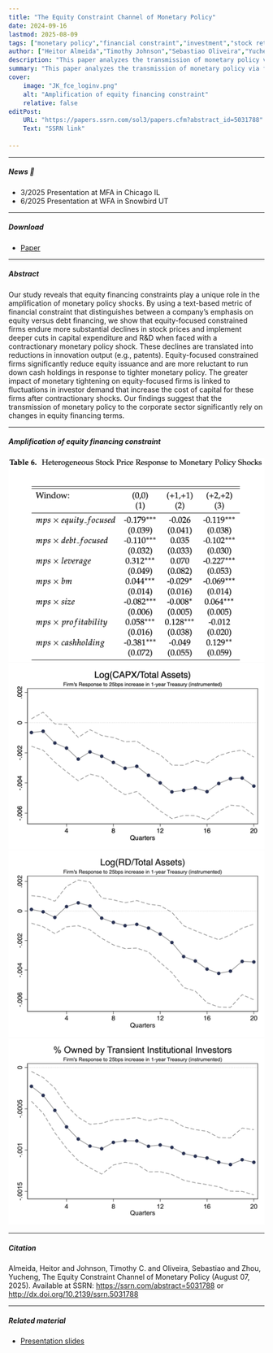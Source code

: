 ```yaml
---
title: "The Equity Constraint Channel of Monetary Policy" 
date: 2024-09-16
lastmod: 2025-08-09
tags: ["monetary policy","financial constraint","investment","stock return"]
author: ["Heitor Almeida","Timothy Johnson","Sebastiao Oliveira","Yucheng Zhou"]
description: "This paper analyzes the transmission of monetary policy via financing constraint in equity market to firm investment and stock returns." 
summary: "This paper analyzes the transmission of monetary policy via financing constraint in equity market to firm investment and stock returns." 
cover:
    image: "JK_fce_loginv.png"
    alt: "Amplification of equity financing constraint"
    relative: false
editPost:
    URL: "https://papers.ssrn.com/sol3/papers.cfm?abstract_id=5031788"
    Text: "SSRN link"

---
```


---

##### News 📣

+ 3/2025 Presentation at MFA in Chicago IL <br>
+ 6/2025 Presentation at WFA in Snowbird UT

---

##### Download

+ [Paper](mpfc.pdf)

---

##### Abstract

Our study reveals that equity financing constraints play a unique role in the amplification of monetary policy shocks. By using a text-based metric of financial constraint that distinguishes between a company’s emphasis on equity versus debt financing, we show that equity-focused constrained firms endure more substantial declines in stock prices and implement deeper cuts in capital expenditure and R&D when faced with a contractionary monetary policy shock. These declines are translated into reductions in innovation output (e.g., patents). Equity-focused constrained firms significantly reduce equity issuance and are more reluctant to run down cash holdings in response to tighter monetary policy. The greater impact of monetary tightening on equity-focused firms is linked to fluctuations in investor demand that increase the cost of capital for these firms after contractionary shocks. Our findings suggest that the transmission of monetary policy to the corporate sector significantly rely on changes in equity financing terms.

---

##### Amplification of equity financing constraint
![](stock.png)
![](JK_fce_loginv.png)
![](JK_fce_logrd.png)
![](JK_fce_holding_TRA.png)

---

##### Citation

Almeida, Heitor and Johnson, Timothy C. and Oliveira, Sebastiao and Zhou, Yucheng, The Equity Constraint Channel of Monetary Policy (August 07, 2025). Available at SSRN: https://ssrn.com/abstract=5031788 or http://dx.doi.org/10.2139/ssrn.5031788


---

##### Related material

+ [Presentation slides](uiuc_11-12-2024.pdf)
